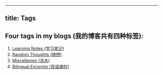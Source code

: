-----
title: Tags
-----

##  Four tags in my blogs (我的博客共有四种标签):

1. [Learning Notes (学习笔记)](../notes/)
2. [Random Thoughts (随想)](../thoughts/)
3. [Miscellanies (流水)](../misc/)
4. [Bilingual Excerpts (双语摘抄)](../bilingual/)
